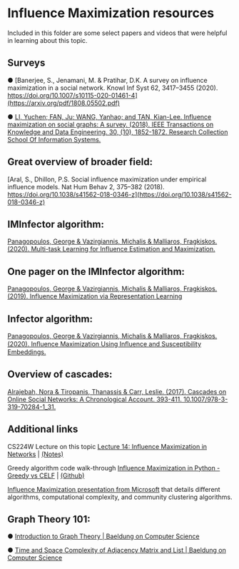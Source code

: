 
#  Influence Maximization resources

Included in this folder are some select papers and videos that were helpful in learning about this topic. 

## Surveys

●	[Banerjee, S., Jenamani, M. & Pratihar, D.K. A survey on influence maximization in a social network. Knowl Inf Syst 62, 3417–3455 (2020). https://doi.org/10.1007/s10115-020-01461-4](https://arxiv.org/pdf/1808.05502.pdf)

●	[LI, Yuchen; FAN, Ju; WANG, Yanhao; and TAN, Kian-Lee. Influence maximization on social graphs: A survey. (2018). IEEE Transactions on Knowledge and Data Engineering. 30, (10), 1852-1872. Research Collection School Of Information Systems.](https://ink.library.smu.edu.sg/cgi/viewcontent.cgi?article=4983&context=sis_research)

## Great overview of broader field: 

[Aral, S., Dhillon, P.S. Social influence maximization under empirical influence models. Nat Hum Behav 2, 375–382 (2018). https://doi.org/10.1038/s41562-018-0346-z](https://doi.org/10.1038/s41562-018-0346-z)

## **IMInfector algorithm:** 

[Panagopoulos, George & Vazirgiannis, Michalis & Malliaros, Fragkiskos. (2020). Multi-task Learning for Influence Estimation and Maximization.](https://arxiv.org/abs/1904.08804)

## One pager on the **IMInfector algorithm**:

[Panagopoulos, George & Vazirgiannis, Michalis & Malliaros, Fragkiskos. (2019). Influence Maximization via Representation Learning](https://www.researchgate.net/publication/332522558_Influence_Maximization_via_Representation_Learning)

## **Infector** algorithm:

[Panagopoulos, George & Vazirgiannis, Michalis & Malliaros, Fragkiskos. (2020). Inﬂuence Maximization Using Inﬂuence and Susceptibility Embeddings.](https://ojs.aaai.org/index.php/ICWSM/article/view/7319)

## Overview of cascades:

[Alrajebah, Nora & Tiropanis, Thanassis & Carr, Leslie. (2017). Cascades on Online Social Networks: A Chronological Account. 393-411. 10.1007/978-3-319-70284-1_31.](https://www.researchgate.net/publication/320759941_Cascades_on_Online_Social_Networks_A_Chronological_Account)

## Additional links

CS224W Lecture on this topic
[Lecture 14:  Influence Maximization in Networks](https://www.youtube.com/watch?v=hstYPmdW8PU) | [(Notes)](https://www.youtube.com/watch?v=hstYPmdW8PU)

Greedy algorithm code walk-through
[Influence Maximization in Python - Greedy vs CELF](https://hautahi.com/im_greedycelf) | [(Github)](https://github.com/hautahi/IM_GreedyCELF)

[Influence Maximization presentation from Microsoft](https://www.microsoft.com/en-us/research/wp-content/uploads/2016/07/kdd12-tutorial-inf-part-iii.pdf) that details different algorithms, computational complexity, and community clustering algorithms.

## Graph Theory 101:

●	[Introduction to Graph Theory | Baeldung on Computer Science](https://www.baeldung.com/cs/graph-theory-intro)

●	[Time and Space Complexity of Adjacency Matrix and List | Baeldung on Computer Science](https://www.baeldung.com/cs/adjacency-matrix-list-complexity)


